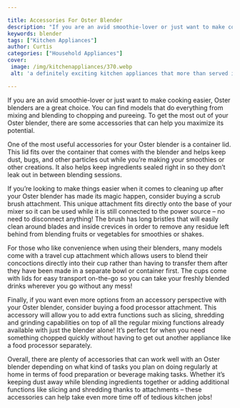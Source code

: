 ```yaml
---

title: Accessories For Oster Blender
description: "If you are an avid smoothie-lover or just want to make cooking easier, Oster blenders are a great choice. You can find models that...learn more"
keywords: blender
tags: ["Kitchen Appliances"]
author: Curtis
categories: ["Household Appliances"]
cover: 
 image: /img/kitchenappliances/370.webp
 alt: 'a definitely exciting kitchen appliances that more than served its purpose'

---
```


If you are an avid smoothie-lover or just want to make cooking easier, Oster blenders are a great choice. You can find models that do everything from mixing and blending to chopping and pureeing. To get the most out of your Oster blender, there are some accessories that can help you maximize its potential. 

One of the most useful accessories for your Oster blender is a container lid. This lid fits over the container that comes with the blender and helps keep dust, bugs, and other particles out while you’re making your smoothies or other creations. It also helps keep ingredients sealed right in so they don’t leak out in between blending sessions. 

If you’re looking to make things easier when it comes to cleaning up after your Oster blender has made its magic happen, consider buying a scrub brush attachment. This unique attachment fits directly onto the base of your mixer so it can be used while it is still connected to the power source – no need to disconnect anything! The brush has long bristles that will easily clean around blades and inside crevices in order to remove any residue left behind from blending fruits or vegetables for smoothies or shakes. 

For those who like convenience when using their blenders, many models come with a travel cup attachment which allows users to blend their concoctions directly into their cup rather than having to transfer them after they have been made in a separate bowl or container first. The cups come with lids for easy transport on-the-go so you can take your freshly blended drinks wherever you go without any mess! 

Finally, if you want even more options from an accessory perspective with your Oster blender, consider buying a food processor attachment. This accessory will allow you to add extra functions such as slicing, shredding and grinding capabilities on top of all the regular mixing functions already available with just the blender alone! It’s perfect for when you need something chopped quickly without having to get out another appliance like a food processor separately. 

Overall, there are plenty of accessories that can work well with an Oster blender depending on what kind of tasks you plan on doing regularly at home in terms of food preparation or beverage making tasks. Whether it’s keeping dust away while blending ingredients together or adding additional functions like slicing and shredding thanks to attachments – these accessories can help take even more time off of tedious kitchen jobs!
